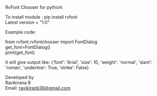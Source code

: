 RvFont Chooser for python\

To install module : pip install rvfont\
Latest version = "1.0"

Example code:

from rvfont.rvfontchooser import FontDialog\
get_font=FontDialog()\
print(get_font)

It will give output like:
{'font': 'Arial', 'size': 10, 'weight': 'normal', 'slant': 'roman', 'underline': True, 'strike': False}

Developed by \
Ravikirana B\
Email: ravikiranb36@gmail.com